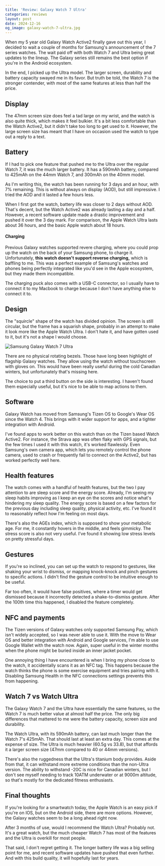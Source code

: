 ```yaml
---
title: 'Review: Galaxy Watch 7 Ultra'
categories: reviews
layout: post
date: 2024-12-16
og_image: galaxy-watch-7-ultra.jpg
---
```


When my 5 year old Galaxy Watch Active2 finally gave out this year,
I decided to wait a couple of months
for Samsung's announcement of the 7 series watches.
The wait paid off
with both Watch 7 and Ultra
being great updates to the lineup.
The Galaxy series still remains
the best option if you're in the Android ecosystem.

In the end,
I picked up the Ultra model.
The larger screen, durability and battery capacity
swayed me in its favor.
But truth be told,
the Watch 7 is the stronger contender,
with most of the same features
at less than half the price.

## Display

The 47mm screen size
does feel a tad large on my wrist,
and the watch is also quite thick,
which makes it feel bulkier.
It's a bit less comfortable than the Watch Active2,
but it didn't take too long to get used to it.
However, the large screen size has meant that
I have on occasion used the watch
to type out a reply to a text.

## Battery

If I had to pick one feature
that pushed me to the Ultra over the regular Watch 7,
it was the much larger battery.
It has a 590mAh battery,
compared to 425mAh on the 44mm Watch 7,
and 300mAh on the 40mm model.

As I'm writing this,
the watch has been running for 3 days and an hour,
with 7% remaining.
This is without always on display (AOD),
but still impressive.
I tried the AOD
and it lasted a few hours less.

When I first got the watch,
battery life was closer to 2 days without AOD.
That's decent,
but the Watch Active2 was already lasting a day and a half.
However, a recent software update
made a drastic improvement
and pushed it over the 3 day mark.
For comparison,
the Apple Watch Ultra lasts about 36 hours,
and the basic Apple watch about 18 hours.

#### Charging

Previous Galaxy watches supported revere charging,
where you could prop up the watch
on the back of your Samsung phone,
to charge it.
Unfortunately,
**this watch doesn't support reverse charging,**
which is baffling to me.
This was a perfect example
of Samsung's watches and phones being perfectly integrated
like you'd see in the Apple ecosystem,
but they made them incompatible.

The charging puck also comes with a USB-C connector,
so I usually have to connect it to my Macbook to charge
because I don't have anything else to connect it to.

## Design

The "squircle" shape of the watch has divided opinion.
The screen is still circular,
but the frame has a squarish shape,
probably in an attempt to make it
look more like the Apple Watch Ultra.
I don't hate it,
and have gotten used to it,
but it's not a shape I would choose.

<img loading="lazy" alt="Samsung Galaxy Watch 7 Ultra" src="https://s3.amazonaws.com/nithinbekal.com/blog/galaxy-watch-7-ultra/galaxy-watch-7-ultra.jpg">

There are no physical rotating bezels.
Those have long been highlight of flagship Galaxy watches.
They allow using the watch without touchscreen with gloves on.
This would have been really useful
during the cold Canadian winters,
but unfortunately that's missing here.

The choice to put a third button on the side is interesting.
I haven't found them especially useful,
but it's nice to be able to map actions to them.

## Software

Galaxy Watch has moved from Samsung's Tizen OS
to Google's Wear OS since the Watch 4.
This brings with it
wider support for apps,
and a tighter integration with Android.

I've found apps to work better on this watch
than on the Tizen based Watch Active2.
For instance,
the Strava app was often flaky with GPS signals,
but the few times I used it with this watch,
it's worked flawlessly.
Even Samsung's own camera app,
which lets you remotely control the phone camera,
used to crash or frequently fail to connect on the Active2,
but has worked perfectly well here.

## Health features

The watch comes with a handful of health features,
but the two I pay attention to are
sleep score and the energy score.
Already, I'm seeing my sleep habits improving
as I keep an eye on the scores
and notice what's hindering my sleep quality.
The energy score is based on a few factors for the previous day
including sleep quality, physical activity, etc.
I've found it to reasonably reflect
how I'm feeling on most days.

There's also the AGEs index,
which is supposed to show your metabolic age.
For me, it constantly hovers in the middle,
and feels gimmicky.
The stress score is also not very useful.
I've found it showing low stress levels
on pretty stressful days.

## Gestures

If you're so inclined,
you can set up the watch to respond to gestures,
like shaking your wrist to dismiss,
or mapping knock-knock and pinch gestures
to specific actions.
I didn't find the gesture control
to be intuitive enough to be useful.

Far too often,
it would have false positives,
where a timer would get dismissed
because it incorrectly detected
a shake-to-dismiss gesture.
After the 100th time this happened,
I disabled the feature completely.

## NFC and payments

The Tizen versions of Galaxy watches
only supported Samsung Pay,
which isn't widely accepted,
so I was never able to use it.
With the move to Wear OS
and better integration with Android and Google services,
I'm able to use Google Wallet with the watch now.
Again, super useful in the winter months
when the phone might be buried
inside an inner jacket pocket.

One annoying thing I have encountered
is when I bring my phone close to the watch,
it accidentally scans it as an NFC tag.
This happens because the watch thinks
the phone is some exercise equipment
and tries pairing with it.
Disabling Samsung Health in the NFC connections settings
prevents this from happening.

## Watch 7 vs Watch Ultra

The Galaxy Watch 7 and the Ultra
have essentially the same features,
so the Watch 7 is much better value
at almost half the price.
The only big differences that mattered to me
were the battery capacity, screen size and durability.

The Watch Ultra,
with its 590mAh battery,
can last much longer than
the Watch 7's 425mAh.
That should last at least an extra day.
This comes at the expense of size.
The Ultra is much heavier (60.5g vs 33.8),
but that affords it a larger screen size
(47mm compared to 40 or 44mm versions).

There's also the ruggedness
that the Ultra's titanium body provides.
Aside from that,
it can withstand more extreme conditions
than the non-Ultra version.
The ability to withstand -20C
is nice for Canadian winters,
but I don't see myself needing to track
10ATM underwater or at 9000m altitude,
so that's mostly for the dedicated fitness enthusiasts.

## Final thoughts

If you're looking for a smartwatch today,
the Apple Watch is an easy pick if you're on IOS,
but on the Android side,
there are more options.
However, the Galaxy watches
seem to be a long ahead right now.

After 3 months of use,
would I recommend the Watch Ultra?
Probably not.
It's a great watch,
but the much cheaper Watch 7
has most of the features
and the Ultra is overkill for most people.

That said,
I don't regret getting it.
The longer battery life was a big selling point for me,
and recent software updates have pushed that even further.
And with this build quality,
it will hopefully last for years.

<script type="application/ld+json">
{
  "@context": "https://schema.org",
  "@type": "Review",
  "itemReviewed": {
    "@type": "Product",
    "name": "Galaxy Watch 7 Ultra",
    "brand": {
      "@type": "Brand",
      "name": "Samsung"
    }
  },
  "author": {
    "@type": "Person",
    "name": "Nithin Bekal"
  },
  "datePublished": "2024-11-13",
  "reviewRating": {
    "@type": "Rating",
    "ratingValue": "4",
    "bestRating": "5"
  },
  "name": "Review: Galaxy Watch 7 Ultra"
}
</script>
